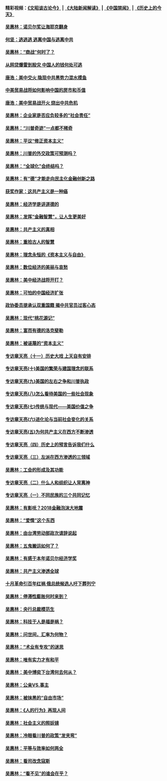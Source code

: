 #### 精彩视频：[《文昭谈古论今》](https://github.com/gfw-breaker/wenzhao/blob/master/README.md?t=12141531) | [《大陆新闻解读》](https://github.com/gfw-breaker/ntdtv-comedy/blob/master/README.md?t=12141531) | [《中国禁闻》](https://github.com/gfw-breaker/ntdtv-news/blob/master/README.md?t=12141531) | [《历史上的今天》](https://github.com/gfw-breaker/today-in-history/blob/master/README.md?t=12141531) 

#### [吴惠林：诺贝尔奖让海耶克翻身](../pages/nsc423/n10890049.md?t=12141531) 

#### [何坚：逃逃逃 逃离中国与逃离中共](../pages/nsc423/n10592891.md?t=12141531) 

#### [吴惠林：“商战”何时了？](../pages/nsc423/n10573558.md?t=12141531) 

#### [从网贷爆雷到股灾 中国人的钱何处可逃](../pages/nsc423/n10572800.md?t=12141531) 

#### [唐浩：美中交火 隐现中共黑势力混水摸鱼](../pages/nsc423/n10544040.md?t=12141531) 

#### [中美贸易战将如何影响中国的房市和币值](../pages/nsc423/n10543697.md?t=12141531) 

#### [唐浩：美中贸易战开火 烧出中共危机](../pages/nsc423/n10540126.md?t=12141531) 

#### [吴惠林：企业家是否应负较多的“社会责任”](../pages/nsc423/n10535022.md?t=12141531) 

#### [吴惠林：“川普奇迹”一点都不稀奇](../pages/nsc423/n10512808.md?t=12141531) 

#### [吴惠林：平议“修正资本主义”](../pages/nsc423/n10495724.md?t=12141531) 

#### [吴惠林：川普的外交政策可预测吗？](../pages/nsc423/n10462387.md?t=12141531) 

#### [吴惠林：“全球化”会终结吗？](../pages/nsc423/n10452838.md?t=12141531) 

#### [吴惠林：有“德”才能走向民主化金融创新之路](../pages/nsc423/n10432292.md?t=12141531) 

#### [获奖作家：这共产主义是一种癌](../pages/nsc423/n10431541.md?t=12141531) 

#### [吴惠林：经济学是讲道德的](../pages/nsc423/n10398014.md?t=12141531) 

#### [吴惠林：发挥“金融智慧”，让人生更美好](../pages/nsc423/n10375019.md?t=12141531) 

#### [吴惠林：共产主义的真相](../pages/nsc423/n10351394.md?t=12141531) 

#### [吴惠林：重拾古人的智慧](../pages/nsc423/n10337691.md?t=12141531) 

#### [吴惠林：理念永恒的《资本主义与自由》](../pages/nsc423/n10316274.md?t=12141531) 

#### [吴惠林：数位经济的美丽与哀愁](../pages/nsc423/n10292946.md?t=12141531) 

#### [吴惠林：美中经济战将开打？](../pages/nsc423/n10258825.md?t=12141531) 

#### [吴惠林：可怕的中国经济扩张](../pages/nsc423/n10219147.md?t=12141531) 

#### [政协委员提承认双重国籍 揭中共官员过客心态](../pages/nsc423/n10208809.md?t=12141531) 

#### [吴惠林：现代“桃花源记”](../pages/nsc423/n10185234.md?t=12141531) 

#### [吴惠林：富而有德的洛克斐勒](../pages/nsc423/n10142264.md?t=12141531) 

#### [吴惠林：被诬蔑的“资本主义”](../pages/nsc423/n10124816.md?t=12141531) 

#### [专访章天亮（十一）历史大戏 上天自有安排](../pages/nsc423/n10094905.md?t=12141531) 

#### [专访章天亮(十)美国的繁荣与建国理念的联系](../pages/nsc423/n10094899.md?t=12141531) 

#### [专访章天亮(九)美国的左右之争和川普执政](../pages/nsc423/n10094889.md?t=12141531) 

#### [专访章天亮(八)怎么看待美国的一些社会现象](../pages/nsc423/n10094857.md?t=12141531) 

#### [专访章天亮(七)传统与现代——美国价值之争](../pages/nsc423/n10093140.md?t=12141531) 

#### [专访章天亮(六)进化论与当前社会变化的关系](../pages/nsc423/n10092036.md?t=12141531) 

#### [专访章天亮(五)为何共产主义在西方不断渗透](../pages/nsc423/n10083620.md?t=12141531) 

#### [专访章天亮（四）历史上的预言告诉我们什么](../pages/nsc423/n10083606.md?t=12141531) 

#### [专访章天亮（三）左派在西方渗透的三领域](../pages/nsc423/n10081115.md?t=12141531) 

#### [吴惠林：工会的形成及其功能](../pages/nsc423/n10080633.md?t=12141531) 

#### [专访章天亮（二）什么人和组织让人背离神](../pages/nsc423/n10076637.md?t=12141531) 

#### [专访章天亮（一）不同民族的三个共同记忆](../pages/nsc423/n10074188.md?t=12141531) 

#### [吴惠林：有影呒？2018金融泡沫大地震](../pages/nsc423/n10040534.md?t=12141531) 

#### [吴惠林：“爱情”这个东西](../pages/nsc423/n10019423.md?t=12141531) 

#### [吴惠林：由台湾劳动部政次请辞说起](../pages/nsc423/n9979679.md?t=12141531) 

#### [吴惠林：五鬼搬运如何了？](../pages/nsc423/n9925338.md?t=12141531) 

#### [吴惠林：有感于本年诺贝尔经济学奖](../pages/nsc423/n9871883.md?t=12141531) 

#### [吴惠林：共产主义渗透全球](../pages/nsc423/n9812748.md?t=12141531) 

#### [十月革命引百年红祸 俄总统候选人吁下葬列宁](../pages/nsc423/n9810182.md?t=12141531) 

#### [吴惠林：停滞性膨胀何时来到？](../pages/nsc423/n9764136.md?t=12141531) 

#### [吴惠林：央行总裁模范生](../pages/nsc423/n9728134.md?t=12141531) 

#### [吴惠林：科技于人是福是祸？](../pages/nsc423/n9672982.md?t=12141531) 

#### [吴惠林：问世间，汇率为何物？](../pages/nsc423/n9621788.md?t=12141531) 

#### [吴惠林：“术业有专攻”的迷思](../pages/nsc423/n9580363.md?t=12141531) 

#### [吴惠林：唯有实力才有和平](../pages/nsc423/n9529599.md?t=12141531) 

#### [吴惠林：美中博奕下台湾何去何从？](../pages/nsc423/n9483598.md?t=12141531) 

#### [吴惠林：公亲VS.事主](../pages/nsc423/n9425637.md?t=12141531) 

#### [吴惠林：被抹黑的“自由市场”](../pages/nsc423/n9351545.md?t=12141531) 

#### [吴惠林：《人的行为》再现人间](../pages/nsc423/n9296339.md?t=12141531) 

#### [吴惠林：社会主义的照妖镜](../pages/nsc423/n9243460.md?t=12141531) 

#### [吴惠林：冷眼看川普的政策“发夹弯”](../pages/nsc423/n9120684.md?t=12141531) 

#### [吴惠林：平等与效率如何两全](../pages/nsc423/n9075430.md?t=12141531) 

#### [吴惠林：看司改念寇斯](../pages/nsc423/n9024915.md?t=12141531) 

#### [吴惠林：“看不见”的谁会在乎？](../pages/nsc423/n8977488.md?t=12141531) 

